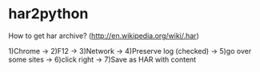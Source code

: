 har2python
==========

How to get har archive? (http://en.wikipedia.org/wiki/.har)

1)Chrome -> 
2)F12 -> 
3)Network -> 
4)Preserve log (checked) -> 
5)go over some sites -> 
6)click right -> 
7)Save as HAR with content




